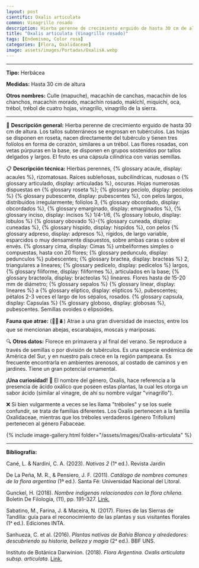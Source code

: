 ```yaml
---
layout: post
cientific: Oxalis articulata
common: Vinagrillo rosado
description: Hierba perenne de crecimiento erguido de hasta 30 cm de altura. Los tallos subterráneos se engrosan en tubérculos. Las hojas se disponen en roseta, nacen directamente del tubérculo y tienen tres folíolos en forma de corazón, similares a un trébol. Las flores rosadas, con vetas púrpuras en la base, se disponen en grupos sostenidos por tallos delgados y largos. El fruto es una cápsula cilíndrica con varias semillas.
title: "Oxalis articulata (Vinagrillo rosado)"
tags: [Endemismo, Color rosa]
categories: [Flora, Oxalidaceae]
image: assets/images/Portadas/OxalisA.webp
---
```


***

**Tipo:** Herbácea

**Medidas:** Hasta 30 cm de altura

**Otros nombres:** Culle (mapuche), macachín de canchas, macachín de los chanchos, macachín morado, macachín rosado, makîchî, miquichí, oca, trébol, trébol de cuatro hojas, vinagrillo, vinagrillo de la sierra.

***

🌱 **Descripción general:** Hierba perenne de crecimiento erguido de hasta 30 cm de altura. Los tallos subterráneos se engrosan en tubérculos. Las hojas se disponen en roseta, nacen directamente del tubérculo y tienen tres folíolos en forma de corazón, similares a un trébol. Las flores rosadas, con vetas púrpuras en la base, se disponen en grupos sostenidos por tallos delgados y largos. El fruto es una cápsula cilíndrica con varias semillas.

📋 **Descripción técnica:** Hierbas perennes, {% glossary acaule, display: acaules %}, rizomatosas. Raíces subleñosas, subcilíndricas, nudosas o {% glossary articulado, display: articuladas %}, oscuras. Hojas numerosas dispuestas en {% glossary roseta %}; {% glossary peciolo, display: peciolos %} {% glossary pubescente, display: pubescentes %}, con pelos largos, distribuidos irregularmente; folíolos 3, {% glossary obcordado, display: obcordados %}, {% glossary emarginado, display: emarginados %}, {% glossary inciso, display: incisos %} 1/4-1/6, {% glossary lobulo, display: lobulos %} {% glossary obovado %}-{% glossary cuneada, display: cuneadas %}, {% glossary hispido, display: hispidos %}, con pelos {% glossary adpreso, display: adpresos %}, rígidos, de largo variable, esparcidos o muy densamente dispuestos, sobre ambas caras o sobre el envés. {% glossary cima, display: Cimas %} umbeliformes simples o compuestas, hasta con 20 flores; {% glossary pedunculo, display: pedunculos %} pubescentes; {% glossary bractea, display: bracteas %} 2, triangulares a lineares; {% glossary pedicelo, display: pedicelos %} largos, {% glossary filiforme, display: filiformes %}, articulados en la base; {% glossary bracteola, display: bracteolas %} lineares. Flores hasta de 15-20 mm de diámetro; {% glossary sepalos %} {% glossary linear, display: lineares %} a {% glossary eliptico, display: elipticos %}, pubescentes; pétalos 2-3 veces el largo de los sépalos, rosados. {% glossary capsula, display: Capsulas %} {% glossary globoso, display: globosas %}, pubescentes. Semillas ovoides o elipsoides.

**Fauna que atrae:** (🦋🐝🪲) Atrae a una gran diversidad de insectos, entre los que se mencionan abejas, escarabajos, moscas y mariposas.

🔍 **Otros datos:** Florece en primavera y al final del verano. Se reproduce a través de semillas o por división de tubérculos. Es una especie endémica de América del Sur, y en nuestro país crece en la región pampeana. Es frecuente encontrarla en ambientes arenosos, al costado de caminos y en jardines. Tiene un gran potencial ornamental.

**¡Una curiosidad!** 👀 El nombre del género, Oxalis, hace referencia a la presencia de ácido oxálico que poseen estas plantas, la cual les otorga un sabor ácido (similar al vinagre, de ahí su nombre vulgar "vinagrillo").

❌ Si bien vulgarmente a veces se les llama "tréboles" y se los suele confundir, se trata de familias diferentes. Los Oxalis pertenecen a la familia Oxalidaceae, mientras que los tréboles verdaderos (género Trifolium) pertenecen al género Fabaceae.

 {% include image-gallery.html folder="/assets/images/Oxalis-articulata" %}

***

**Bibliografía:**

Cané, L. & Nardini, C. A. (2023). *Nativas 2* (1ᵃ ed.). Revista Jardín

De La Peña, M. R., & Pensiero, J. F. (2011). *Catálogo de nombres comunes de la flora argentina* (1ª ed.). Santa Fé: Universidad Nacional del Litoral.

Gunckel, H. (2018). *Nombre indígenas relacionados con la flora chilena.* Boletín De Filología, (11), pp. 191–327. [Link.](https://revistapsicologia.uchile.cl/index.php/BDF/article/view/49849)

Sabatino, M., Farina, J. & Maceira, N. (2017). Flores de las Sierras de Tandilia: guía para el reconocimiento de las plantas y sus visitantes florales (1ᵃ ed.). Ediciones INTA.

Sanhueza, C. et al. (2016). *Plantas nativas de Bahía Blanca y alrededores: descubriendo su historia, belleza y magia* (2ᵃ ed.). BBF UNS.

Instituto de Botánica Darwinion. (2018). *Flora Argentina. Oxalis articulata subsp. articulata*. [Link.](https://buscador.floraargentina.edu.ar/species/details/25732)
